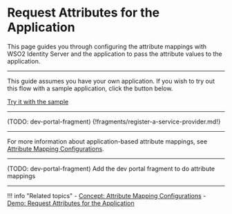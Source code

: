 # Request Attributes for the Application

This page guides you through configuring the attribute mappings with WSO2 Identity Server and the application to pass the 
attribute values to the application. 

---

This guide assumes you have your own application. If you wish to try out this flow with a sample application, click the button below. 

<a class="samplebtn_a" href="../../../quick-starts/attribute-config-sample" rel="nofollow noopener">Try it with the sample</a>

----

(TODO: dev-portal-fragment)
{!fragments/register-a-service-provider.md!}

----
For more information about application-based attribute mappings, see [Attribute Mapping Configurations](../sp-attributes-config).

----
(TODO: dev-portal-fragment)
Add the dev portal fragment to do attribute mappings

---

!!! info "Related topics"
    - [Concept: Attribute Mapping Configurations](../sp-attributes-config)
    - [Demo: Request Attributes for the Application](TODO:insert-link-to-sample)